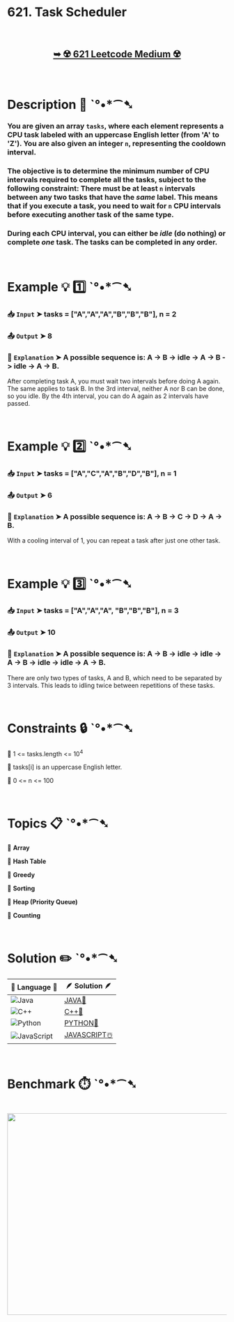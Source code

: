 # 621. Task Scheduler

</br>

<h2 align="center"> 

<a href="https://leetcode.com/problems/task-scheduler/description/"><strong>➥ ☢️ 621 Leetcode Medium ☢️ </strong></a>
</h2>

</br>

# Description 📜 ˋ°•*⁀➷

### You are given an array `tasks`, where each element represents a CPU task labeled with an uppercase English letter (from 'A' to 'Z'). You are also given an integer `n`, representing the cooldown interval.

### The objective is to determine the minimum number of CPU intervals required to complete all the tasks, subject to the following constraint: There must be at least `n` intervals between any two tasks that have the *same* label. This means that if you execute a task, you need to wait for `n` CPU intervals before executing another task of the same type.

### During each CPU interval, you can either be *idle* (do nothing) or complete *one* task. The tasks can be completed in any order.

</br>

# Example 💡 1️⃣ ˋ°•*⁀➷

  ### 📥 `Input`  ➤ tasks = ["A","A","A","B","B","B"], n = 2

  ### 📤 `Output`  ➤ 8

  ### 🔦 `Explanation`  ➤ A possible sequence is: A -> B -> idle -> A -> B -> idle -> A -> B.

After completing task A, you must wait two intervals before doing A again. The same applies to task B. In the 3rd interval, neither A nor B can be done, so you idle. By the 4th interval, you can do A again as 2 intervals have passed.

</br>

# Example 💡 2️⃣ ˋ°•*⁀➷

  ### 📥 `Input` ➤ tasks = ["A","C","A","B","D","B"], n = 1

  ### 📤 `Output`  ➤ 6

  ### 🔦 `Explanation` ➤ A possible sequence is: A -> B -> C -> D -> A -> B.

With a cooling interval of 1, you can repeat a task after just one other task.

</br>

# Example 💡 3️⃣ ˋ°•*⁀➷

  ### 📥 `Input` ➤ tasks = ["A","A","A", "B","B","B"], n = 3

  ### 📤 `Output`  ➤ 10

  ### 🔦 `Explanation` ➤ A possible sequence is: A -> B -> idle -> idle -> A -> B -> idle -> idle -> A -> B.

There are only two types of tasks, A and B, which need to be separated by 3 intervals. This leads to idling twice between repetitions of these tasks.

</br>

# Constraints 🔒 ˋ°•*⁀➷

🔹 1 <= tasks.length <= 10<sup>4</sup> </br>

🔹 tasks[i] is an uppercase English letter. </br>

🔹 0 <= n <= 100 </br>

</br>

# Topics 📋 ˋ°•*⁀➷

🔸 **Array**  </br>

🔸 **Hash Table**  </br>

🔸 **Greedy**  </br>

🔸 **Sorting**  </br>

🔸 **Heap (Priority Queue)**  </br>

🔸 **Counting**  </br>

</br>

# Solution ✏️ ˋ°•*⁀➷

| 📒 Language 📒  | 🪶 Solution 🪶 |
| ------------- | ------------- |
|  ![Java](https://img.shields.io/badge/java-%23ED8B00.svg?style=for-the-badge&logo=openjdk&logoColor=white)  | [JAVA🍁]() |
|  ![C++](https://img.shields.io/badge/c++-%2300599C.svg?style=for-the-badge&logo=c%2B%2B&logoColor=white)  | [C++🎲]()  |
|  ![Python](https://img.shields.io/badge/python-3670A0?style=for-the-badge&logo=python&logoColor=ffdd54)    | [PYTHON🍰]() |
| ![JavaScript](https://img.shields.io/badge/javascript-%23323330.svg?style=for-the-badge&logo=javascript&logoColor=%23F7DF1E)   | [JAVASCRIPT☃️]() |

</br>

# Benchmark ⏱️ ˋ°•*⁀➷

<h1  align="center" >

<img src ="" width = "700px" height="462px" />

</h1>
